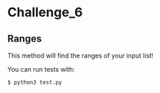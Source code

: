 # Challenge_6
## Ranges
This method will find the ranges of your input list!

You can run tests with:
```
$ python3 test.py
```
